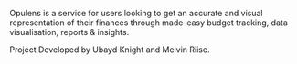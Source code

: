 Opulens is a service for users looking to get an accurate and visual representation of their finances through made-easy budget tracking, data visualisation, reports & insights.

Project Developed by Ubayd Knight and Melvin Riise.
